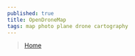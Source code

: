 ```yaml
---
published: true
title: OpenDroneMap
tags: map photo plane drone cartography
---
```

> [Home](https://news.ycombinator.com/item?id=32094603)
